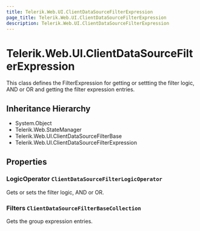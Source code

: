```yaml
---
title: Telerik.Web.UI.ClientDataSourceFilterExpression
page_title: Telerik.Web.UI.ClientDataSourceFilterExpression
description: Telerik.Web.UI.ClientDataSourceFilterExpression
---
```


# Telerik.Web.UI.ClientDataSourceFilterExpression

This class defines the FilterExpression for
            getting or settting the filter logic, AND or OR and getting the filter expression entries.

## Inheritance Hierarchy

* System.Object
* Telerik.Web.StateManager
* Telerik.Web.UI.ClientDataSourceFilterBase
* Telerik.Web.UI.ClientDataSourceFilterExpression

## Properties

###  LogicOperator `ClientDataSourceFilterLogicOperator`

Gets or sets the filter logic, AND or OR.

###  Filters `ClientDataSourceFilterBaseCollection`

Gets the group expression entries.

